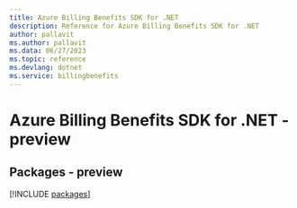 ```yaml
---
title: Azure Billing Benefits SDK for .NET
description: Reference for Azure Billing Benefits SDK for .NET
author: pallavit
ms.author: pallavit
ms.data: 06/27/2023
ms.topic: reference
ms.devlang: dotnet
ms.service: billingbenefits
---
```

# Azure Billing Benefits SDK for .NET - preview
## Packages - preview
[!INCLUDE [packages](billing-benefits-index.md)]